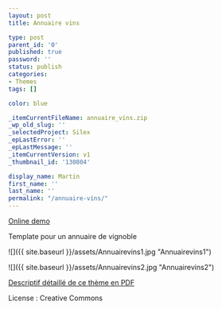 ```yaml
---
layout: post
title: Annuaire vins

type: post
parent_id: '0'
published: true
password: ''
status: publish
categories:
- Themes
tags: []

color: blue

_itemCurrentFileName: annuaire_vins.zip
_wp_old_slug: ''
_selectedProject: Silex
_epLastError: ''
_epLastMessage: ''
_itemCurrentVersion: v1
_thumbnail_id: '130804'

display_name: Martin
first_name: ''
last_name: ''
permalink: "/annuaire-vins/"
---
```


[Online demo](http://silexprod.com/silex_martin/?/Annuaire_vins)

Template pour un annuaire de vignoble

![]({{ site.baseurl }}/assets/Annuairevins1.jpg "Annuairevins1")

![]({{ site.baseurl }}/assets/Annuairevins2.jpg "Annuairevins2")

[Descriptif détaillé de ce thème en PDF](http://silexprod.com/silex_martin/Annuairevins_docs.pdf)

License
: Creative Commons